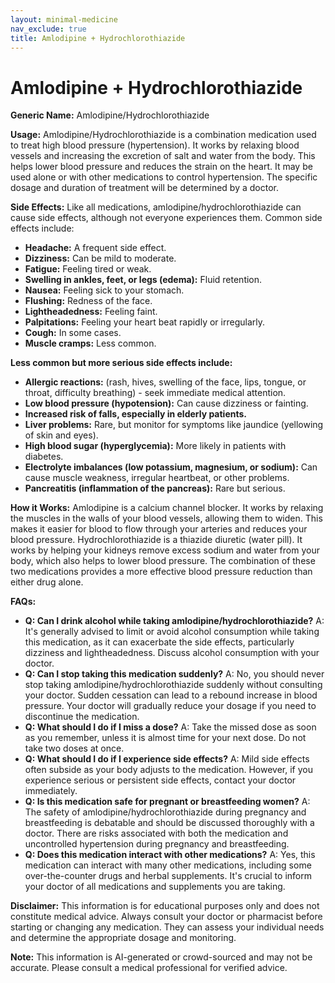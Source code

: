 ```yaml
---
layout: minimal-medicine
nav_exclude: true
title: Amlodipine + Hydrochlorothiazide
---
```


# Amlodipine + Hydrochlorothiazide

**Generic Name:** Amlodipine/Hydrochlorothiazide

**Usage:**  Amlodipine/Hydrochlorothiazide is a combination medication used to treat high blood pressure (hypertension).  It works by relaxing blood vessels and increasing the excretion of salt and water from the body. This helps lower blood pressure and reduces the strain on the heart.  It may be used alone or with other medications to control hypertension.  The specific dosage and duration of treatment will be determined by a doctor.

**Side Effects:** Like all medications, amlodipine/hydrochlorothiazide can cause side effects, although not everyone experiences them.  Common side effects include:

* **Headache:** A frequent side effect.
* **Dizziness:** Can be mild to moderate.
* **Fatigue:** Feeling tired or weak.
* **Swelling in ankles, feet, or legs (edema):** Fluid retention.
* **Nausea:** Feeling sick to your stomach.
* **Flushing:** Redness of the face.
* **Lightheadedness:** Feeling faint.
* **Palpitations:** Feeling your heart beat rapidly or irregularly.
* **Cough:** In some cases.
* **Muscle cramps:** Less common.

**Less common but more serious side effects include:**

* **Allergic reactions:**  (rash, hives, swelling of the face, lips, tongue, or throat, difficulty breathing) - seek immediate medical attention.
* **Low blood pressure (hypotension):** Can cause dizziness or fainting.
* **Increased risk of falls, especially in elderly patients.**
* **Liver problems:**  Rare, but monitor for symptoms like jaundice (yellowing of skin and eyes).
* **High blood sugar (hyperglycemia):**  More likely in patients with diabetes.
* **Electrolyte imbalances (low potassium, magnesium, or sodium):**  Can cause muscle weakness, irregular heartbeat, or other problems.
* **Pancreatitis (inflammation of the pancreas):** Rare but serious.


**How it Works:** Amlodipine is a calcium channel blocker. It works by relaxing the muscles in the walls of your blood vessels, allowing them to widen. This makes it easier for blood to flow through your arteries and reduces your blood pressure. Hydrochlorothiazide is a thiazide diuretic (water pill). It works by helping your kidneys remove excess sodium and water from your body, which also helps to lower blood pressure.  The combination of these two medications provides a more effective blood pressure reduction than either drug alone.


**FAQs:**

* **Q: Can I drink alcohol while taking amlodipine/hydrochlorothiazide?** A:  It's generally advised to limit or avoid alcohol consumption while taking this medication, as it can exacerbate the side effects, particularly dizziness and lightheadedness.  Discuss alcohol consumption with your doctor.
* **Q: Can I stop taking this medication suddenly?** A: No, you should never stop taking amlodipine/hydrochlorothiazide suddenly without consulting your doctor.  Sudden cessation can lead to a rebound increase in blood pressure.  Your doctor will gradually reduce your dosage if you need to discontinue the medication.
* **Q: What should I do if I miss a dose?** A: Take the missed dose as soon as you remember, unless it is almost time for your next dose. Do not take two doses at once.
* **Q: What should I do if I experience side effects?** A:  Mild side effects often subside as your body adjusts to the medication.  However, if you experience serious or persistent side effects, contact your doctor immediately.
* **Q:  Is this medication safe for pregnant or breastfeeding women?** A:  The safety of amlodipine/hydrochlorothiazide during pregnancy and breastfeeding is debatable and should be discussed thoroughly with a doctor. There are risks associated with both the medication and uncontrolled hypertension during pregnancy and breastfeeding.
* **Q: Does this medication interact with other medications?** A:  Yes, this medication can interact with many other medications, including some over-the-counter drugs and herbal supplements.  It's crucial to inform your doctor of all medications and supplements you are taking.


**Disclaimer:** This information is for educational purposes only and does not constitute medical advice. Always consult your doctor or pharmacist before starting or changing any medication.  They can assess your individual needs and determine the appropriate dosage and monitoring.


**Note:** This information is AI-generated or crowd-sourced and may not be accurate. Please consult a medical professional for verified advice.